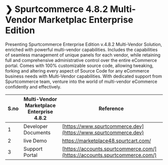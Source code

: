 #  ❯ Spurtcommerce 4.8.2 Multi-Vendor Marketplac Enterprise Edition

Presenting Spurtcommerce Enterprise Edition v.4.8.2 Multi-Vendor Solution, enriched with powerful multi-vendor capabilities. Includes the capabilities of seamless management of unique panels for each vendor, while retaining full and comprehensive administrative control over the entire eCommerce portal. Comes with 100% customizable source code, allowing tweaking, forking and altering every aspect of Source Code for any eCommerce business needs with Multi-Vendor capabilities. With dedicated support from Spurtcommerce team, venture into the world of multi-vendor eCommerce confidently and effectively. 

| S.no | Multi-Vendor Marketplace Enterprise 4.8.2  | Reference |
| ------ | ------ | ------ |
| 1| Developer Documents | [https://www.spurtcommerce.dev](https://www.spurtcommerce.dev)
| 2| live Demo | [https://marketplace48.spurtcart.com/ ](https://marketplace48.spurtcart.com/)
| 3|  Support Portal| [https://accounts.spurtcommerce.com/](https://accounts.spurtcommerce.com/)
